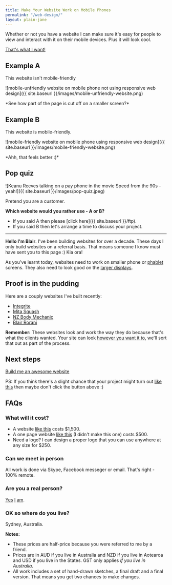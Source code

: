 ```yaml
---
title: Make Your Website Work on Mobile Phones
permalink: "/web-design/"
layout: plain-jane
---
```


Whether or not you have a website I can make sure it's easy for people to view and interact with it on their mobile devices. Plus it will look cool.

<p class="u-c-txt"><a href="mailto:blair@rorani.com" class="button button-primary">That's what I want!</a></p>

## Example A
This website isn't mobile-friendly
<p class="u-c-txt">![mobile-unfriendly website on mobile phone not using responsive web design]({{ site.baseurl }}/images/mobile-unfriendly-website.png)
</p>
*See how part of the page is cut off on a smaller screen?*

## Example B
This website is mobile-friendly.
<p class="u-c-txt">
![mobile-friendly website on mobile phone using responsive web design]({{ site.baseurl }}/images/mobile-friendly-website.png)
</p>
*Ahh, that feels better :)*

## Pop quiz
![Keanu Reeves talking on a pay phone in the movie Speed from the 90s - yeah!]({{ site.baseurl }}/images/pop-quiz.jpeg)

Pretend you are a customer.

**Which website would you rather use - A or B?**

* If you said A then please [click here]({{ site.baseurl }}/ftp).
* If you said B then let's arrange a time to discuss your project.

---

**Hello I'm Blair**. I've been building websites for over a decade. These days I only build websites on a referral basis. That means someone I know must have sent you to this page :) Kia ora!

As you've learnt today, websites need to work on smaller phone or <a href="https://en.wikipedia.org/wiki/Phablet" target="_blank">phablet</a> screens. They also need to look good on the <a href="http://www.apple.com/au/imac-with-retina/" target="_blank">larger displays</a>.

## Proof is in the pudding
Here are a couply websites I've built recently:

* [Integrite](http://integrite.net)
* [Mita Squash](http://mitasquash.com)
* [NZ Body Mechanic](http://nzbodymechanic.co.nz)
* [Blair Rorani](http://blair.rorani.com)

**Remember:** These websites look and work the way they do because that's what the clients wanted. Your site can look <a href="http://www.cornify.com/" target="_blank">however you want it to</a>, we'll sort that out as part of the process.

## Next steps
<p class="u-c-txt">
<a href="mailto:blair@rorani.com" class="button button-primary">Build me an awesome website</a>
</p>

PS: If you think there's a slight chance that your project might turn out <a href="http://theoatmeal.com/comics/design_hell" target="_blank">like this</a> then maybe don't click the button above :)

## FAQs

### What will it cost?
* A website <a href="http://nzbodymechanic.co.nz"  target="_blank">like this</a> costs $1,500.
* A one page website <a href="http://www.flufffestival.com/" target="_blank">like this</a> (I didn't make this one) costs $500.
* Need a logo? I can design a proper logo that you can use anywhere at any size for $250.

### Can we meet in person
All work is done via Skype, Facebook messeger or email. That's right - 100% remote.

### Are you a real person?
<a href="http://twitter.com/blairrorani">Yes</a> <a href="http://linkedin.com/in/blairrorani">I</a>
<a href="http://facebook.com/blairrorani">am</a>.


### OK so where do you live?
Sydney, Australia.

**Notes:**

* These prices are half-price because you were referred to me by a friend.
* Prices are in AUD if you live in Australia and NZD if you live in Aotearoa and USD if you live in the States. GST only applies *if you live in Australia*.
* All work includes a set of hand-drawn sketches, a final draft and a final version. That means you get two chances to make changes.

